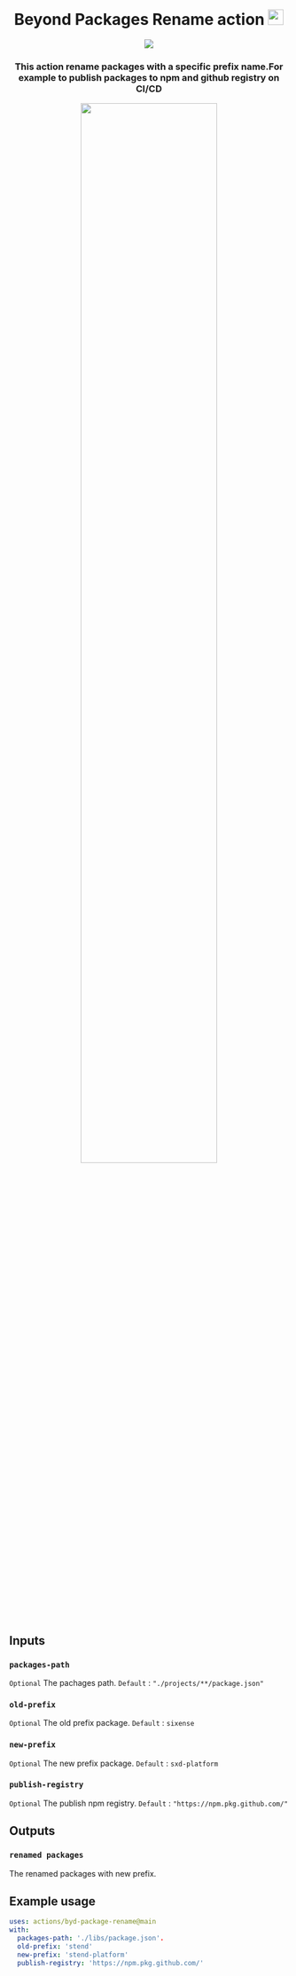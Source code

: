 <h1 align="center">Beyond Packages Rename action <img style="width:28px;height:28px;" src="https://user-images.githubusercontent.com/55245802/175317613-21f8f2d1-b33e-4b34-ae50-bd6cc7f61ba8.png"></img></h1> 

<p align="center">
<img src="https://github.com/sfelli/byd-package-rename/actions/workflows/main.yml/badge.svg"></img>
<p>

<h3 align="center">This action rename packages with a specific prefix name.For example to publish packages to npm and github registry on CI/CD</h3>
<p align="center" >
<img style="width:70%" src="https://user-images.githubusercontent.com/55245802/175319469-c1b5855e-0d54-4d9b-bb19-0e0e76929b37.png"></img>
<p>
  
## Inputs

### `packages-path`

`Optional` The pachages path. `Default` : `"./projects/**/package.json"`

### `old-prefix`

`Optional` The old prefix package. `Default` : `sixense`

### `new-prefix` 
`Optional` The new prefix package. `Default` : `sxd-platform`
  
### `publish-registry`

`Optional` The publish npm registry. `Default` : `"https://npm.pkg.github.com/"`
  
## Outputs

### `renamed packages`

The renamed packages with new prefix.

## Example usage

```yaml
uses: actions/byd-package-rename@main
with:
  packages-path: './libs/package.json'.
  old-prefix: 'stend'
  new-prefix: 'stend-platform'
  publish-registry: 'https://npm.pkg.github.com/'

```
